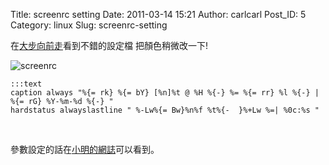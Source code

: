 Title: screenrc setting
Date: 2011-03-14 15:21
Author: carlcarl
Post_ID: 5
Category: linux
Slug: screenrc-setting

在[大步向前走][]看到不錯的設定檔 把顏色稍微改一下!

![screenrc][]

	:::text
	caption always "%{= rk} %{= bY} [%n]%t @ %H %{-} %= %{= rr} %l %{-} | %{= rG} %Y-%m-%d %{-} "
	hardstatus alwayslastline " %-Lw%{= Bw}%n%f %t%{-  }%+Lw %=| %0c:%s "

 

參數設定的話在[小明的網誌][]可以看到。

  [大步向前走]: http://antontw.blogspot.com/2007/04/screenrc-screenrc.html
  [screenrc]: http://i.imgur.com/yCkhXdUl.png
    "screenrc"
  [小明的網誌]: http://cytseng.twbbs.org/?p=26
